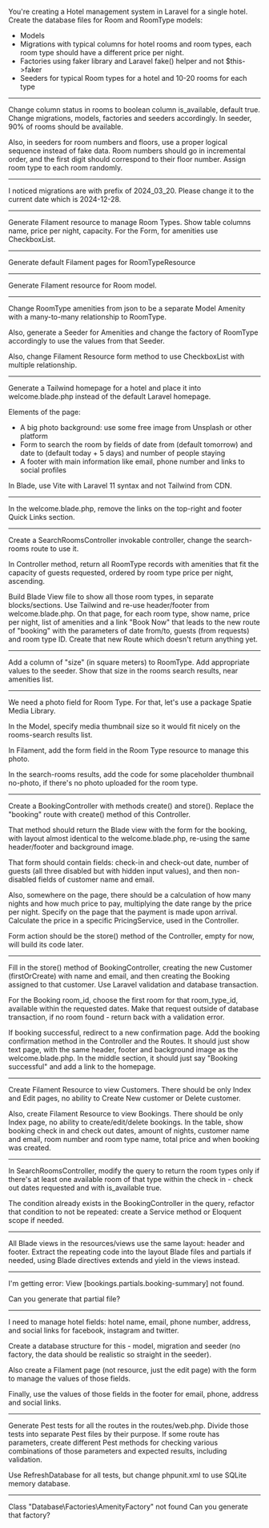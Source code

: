 You're creating a Hotel management system in Laravel for a single hotel. Create the database files for Room and RoomType models:
- Models
- Migrations with typical columns for hotel rooms and room types, each room type should have a different price per night. 
- Factories using faker library and Laravel fake() helper and not $this->faker
- Seeders for typical Room types for a hotel and 10-20 rooms for each type

---

Change column status in rooms to boolean column is_available, default true. Change migrations, models, factories and seeders accordingly. In seeder, 90% of rooms should be available.

Also, in seeders for room numbers and floors, use a proper logical sequence instead of fake data. Room numbers should go in incremental order, and the first digit should correspond to their floor number. Assign room type to each room randomly.

---

I noticed migrations are with prefix of 2024_03_20. Please change it to the current date which is 2024-12-28.

---

Generate Filament resource to manage Room Types. Show table columns name, price per night, capacity. For the Form, for amenities use CheckboxList.

---

Generate default Filament pages for RoomTypeResource

---

Generate Filament resource for Room model.

---

Change RoomType amenities from json to be a separate Model Amenity with a many-to-many relationship to RoomType.

Also, generate a Seeder for Amenities and change the factory of RoomType accordingly to use the values from that Seeder.

Also, change Filament Resource form method to use CheckboxList with multiple relationship.

---

Generate a Tailwind homepage for a hotel and place it into welcome.blade.php instead of the default Laravel homepage.

Elements of the page:
- A big photo background: use some free image from Unsplash or other platform
- Form to search the room by fields of date from (default tomorrow) and date to (default today + 5 days) and number of people staying
- A footer with main information like email, phone number and links to social profiles

In Blade, use Vite with Laravel 11 syntax and not Tailwind from CDN.

---

In the welcome.blade.php, remove the links on the top-right and footer Quick Links section.

---

Create a SearchRoomsController invokable controller, change the search-rooms route to use it.

In Controller method, return all RoomType records with amenities that fit the capacity of guests requested, ordered by room type price per night, ascending. 

Build Blade View file to show all those room types, in separate blocks/sections. Use Tailwind and re-use header/footer from welcome.blade.php. On that page, for each room type, show name, price per night, list of amenities and a link "Book Now" that leads to the new route of "booking" with the parameters of date from/to, guests (from requests) and room type ID. Create that new Route which doesn't return anything yet.

---

Add a column of "size" (in square meters) to RoomType. Add appropriate values to the seeder. Show that size in the rooms search results, near amenities list.

---

We need a photo field for Room Type. For that, let's use a package Spatie Media Library. 

In the Model, specify media thumbnail size so it would fit nicely on the rooms-search results list. 

In Filament, add the form field in the Room Type resource to manage this photo. 

In the search-rooms results, add the code for some placeholder thumbnail no-photo, if there's no photo uploaded for the room type.

---

Create a BookingController with methods create() and store(). Replace the "booking" route with create() method of this Controller. 

That method should return the Blade view with the form for the booking, with layout almost identical to the welcome.blade.php, re-using the same header/footer and background image.

That form should contain fields: check-in and check-out date, number of guests (all three disabled but with hidden input values), and then non-disabled fields of customer name and email.

Also, somewhere on the page, there should be a calculation of how many nights and how much price to pay, multiplying the date range by the price per night. Specify on the page that the payment is made upon arrival. Calculate the price in a specific PricingService, used in the Controller.

Form action should be the store() method of the Controller, empty for now, will build its code later.

---

Fill in the store() method of BookingController, creating the new Customer (firstOrCreate) with name and email, and then creating the Booking assigned to that customer. Use Laravel validation and database transaction. 

For the Booking room_id, choose the first room for that room_type_id, available within the requested dates. Make that request outside of database transaction, if no room found - return back with a validation error.

If booking successful, redirect to a new confirmation page. Add the booking confirmation method in the Controller and the Routes. It should just show text page, with the same header, footer and background image as the welcome.blade.php. In the middle section, it should just say "Booking successful" and add a link to the homepage.

---

Create Filament Resource to view Customers. There should be only Index and Edit pages, no ability to Create New customer or Delete customer.

Also, create Filament Resource to view Bookings. There should be only Index page, no ability to create/edit/delete bookings. In the table, show booking check in and check out dates, amount of nights, customer name and email, room number and room type name, total price and when booking was created.

---

In SearchRoomsController, modify the query to return the room types only if there's at least one available room of that type within the check in - check out dates requested and with is_available true.

The condition already exists in the BookingController in the query, refactor that condition to not be repeated: create a Service method or Eloquent scope if needed.

---

All Blade views in the resources/views use the same layout: header and footer. Extract the repeating code into the layout Blade files and partials if needed, using Blade directives extends and yield in the views instead.

---

I'm getting error: View [bookings.partials.booking-summary] not found.

Can you generate that partial file?

---

I need to manage hotel fields: hotel name, email, phone number, address, and social links for facebook, instagram and twitter.

Create a database structure for this - model, migration and seeder (no factory, the data should be realistic so straight in the seeder).

Also create a Filament page (not resource, just the edit page) with the form to manage the values of those fields.

Finally, use the values of those fields in the footer for email, phone, address and social links.

---

Generate Pest tests for all the routes in the routes/web.php. Divide those tests into separate Pest files by their purpose. If some route has parameters, create different Pest methods for checking various combinations of those parameters and expected results, including validation.

Use RefreshDatabase for all tests, but change phpunit.xml to use SQLite memory database.

---

Class "Database\Factories\AmenityFactory" not found
Can you generate that factory?